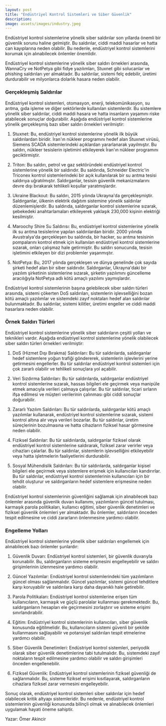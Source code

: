 ```yaml
---
layout: post
title: "Endüstriyel Kontrol Sistemleri ve Siber Güvenlik"
description: 
image: assets/images/industry.jpeg
---
```


Endüstriyel kontrol sistemlerine yönelik siber saldırılar son yıllarda önemli bir güvenlik sorunu haline gelmiştir. Bu saldırılar, ciddi maddi hasarlar ve hatta can kayıplarına neden olabilir. Bu nedenle, endüstriyel kontrol sistemlerini korumak için alınabilecek önlemler önemlidir.

Endüstriyel kontrol sistemlerine yönelik siber saldırı örnekleri arasında, WannaCry ve NotPetya gibi fidye yazılımları, Stuxnet gibi solucanlar ve phishing saldırıları yer almaktadır. Bu saldırılar, sistemi felç edebilir, üretimi durdurabilir ve milyonlarca dolarlık hasara neden olabilir.

### **Gerçekleşmiş Saldırılar**

Endüstriyel kontrol sistemleri, otomasyon, enerji, telekomünikasyon, su arıtma, gıda işleme ve diğer sektörlerde kullanılan sistemlerdir. Bu sistemlere yönelik siber saldırılar, ciddi maddi hasara ve hatta insanların yaşamını riske atabilecek sonuçlar doğurabilir. Aşağıda endüstriyel kontrol sistemlerine yönelik gerçekleşmiş bazı siber saldırı örnekleri verilmiştir:

1. Stuxnet: Bu, endüstriyel kontrol sistemlerine yönelik ilk büyük saldırılardan biridir. İran'ın nükleer programını hedef alan Stuxnet virüsü, Siemens SCADA sistemlerindeki açıklardan yararlanarak yayılmıştır. Bu saldırı, nükleer tesislerin işletimini etkileyerek İran'ın nükleer programını geciktirmiştir.

2. Triton: Bu saldırı, petrol ve gaz sektöründeki endüstriyel kontrol sistemlerine yönelik bir saldırıdır. Bu saldırıda, Schneider Electric'in Triconex kontrol sistemlerindeki bir açık kullanılarak bir su arıtma tesisi saldırıya uğratılmıştır. Saldırganlar, tesisin güvenlik mekanizmalarını devre dışı bırakarak tehlikeli koşullar yaratmışlardır.

3. Ukraine Blackout: Bu saldırı, 2015 yılında Ukrayna'da gerçekleşmiştir. Saldırganlar, ülkenin elektrik dağıtım sistemine yönelik saldırılar düzenlemişlerdir. Bu saldırıda, saldırganlar kontrol sistemlerine sızarak, şebekedeki anahtarlamaları etkileyerek yaklaşık 230,000 kişinin elektriği kesilmiştir.

4. Maroochy Shire Su Saldırısı: Bu, endüstriyel kontrol sistemlerine yönelik ilk su arıtma tesislerine yapılan saldırılardan biridir. 2000 yılında Avustralya'da gerçekleşen bu saldırıda, bir hacker, su arıtma tesisinin pompalarını kontrol etmek için kullanılan endüstriyel kontrol sistemlerine sızarak, onları çalışmaz hale getirmiştir. Bu saldırı sonucunda, tesisin işletimini etkileyen bir dizi problemler yaşanmıştır.

5. NotPetya: Bu, 2017 yılında gerçekleşen ve dünya genelinde çok sayıda şirketi hedef alan bir siber saldırıdır. Saldırganlar, Ukrayna'daki bir yazılım şirketinin sistemlerine sızarak, şirketin yazılımını güncelleme aracılığıyla NotPetya adlı kötü amaçlı yazılımı yaymışlardır.

Endüstriyel kontrol sistemlerinin başına gelebilecek siber saldırı türleri arasında, sistemi çökerten DoS saldırıları, sistemlerin işlevselliğini bozan kötü amaçlı yazılımlar ve sistemdeki zayıf noktaları hedef alan saldırılar bulunmaktadır. Bu saldırılar, sistemi kilitler, üretimi engeller ve ciddi maddi hasarlara neden olabilir.

  

### **Örnek Saldırı Türleri**

Endüstriyel kontrol sistemlerine yönelik siber saldırıların çeşitli yolları ve teknikleri vardır. Aşağıda endüstriyel kontrol sistemlerine yönelik olabilecek siber saldırı türleri örnekleri verilmiştir:

1. DoS (Hizmet Dışı Bırakma) Saldırıları: Bu tür saldırılarda, saldırganlar hedef sistemlere yoğun trafiği göndererek, sistemlerin işlevlerini yerine getirmesini engellerler. Bu tür saldırılar endüstriyel kontrol sistemleri için çok zararlı olabilir ve tehlikeli sonuçlara yol açabilir.

2. Veri Sızdırma Saldırıları: Bu tür saldırılarda, saldırganlar endüstriyel kontrol sistemlerine sızarak, hassas bilgileri ele geçirmek veya manipüle etmek amacıyla verileri çalmaya çalışırlar. Bu tür saldırılar, ticari sırların ifşa edilmesi ve müşteri verilerinin çalınması gibi ciddi sonuçlar doğurabilir.

3. Zararlı Yazılım Saldırıları: Bu tür saldırılarda, saldırganlar kötü amaçlı yazılımlar kullanarak, endüstriyel kontrol sistemlerine sızarak, sistemi kontrol altına alır veya verileri bozarlar. Bu tür saldırılar, üretim süreçlerinin bozulmasına ve hatta cihazların fiziksel hasar görmesine neden olabilir.

4. Fiziksel Saldırılar: Bu tür saldırılarda, saldırganlar fiziksel olarak endüstriyel kontrol sistemlerine saldırarak, fiziksel zarar verirler veya cihazları çalarlar. Bu tür saldırılar, sistemlerin işlevselliğini etkileyebilir veya hatta işletmelerin faaliyetlerini durdurabilir.

5. Sosyal Mühendislik Saldırıları: Bu tür saldırılarda, saldırganlar kişisel bilgileri ele geçirmek veya sistemlere erişmek için kullanıcıları kandırırlar. Bu tür saldırılar, endüstriyel kontrol sistemlerinin kullanıcıları için bir tehdit oluşturur ve saldırganların hedef sistemlere erişmesine neden olabilir.

Endüstriyel kontrol sistemlerinin güvenliğini sağlamak için alınabilecek bazı önlemler arasında güvenlik duvarı kullanımı, yazılımların güncel tutulması, karmaşık parola politikaları, kullanıcı eğitimi, siber güvenlik denetimleri ve fiziksel güvenlik önlemleri yer almaktadır. Bu önlemler, saldırıların önceden tespit edilmesine ve ciddi zararların önlenmesine yardımcı olabilir.

### **Engelleme Yolları**

Endüstriyel kontrol sistemlerine yönelik siber saldırıları engellemek için alınabilecek bazı önlemler şunlardır:

1. Güvenlik Duvarı: Endüstriyel kontrol sistemleri, bir güvenlik duvarıyla korunabilir. Bu, saldırganların sisteme erişmesini engelleyebilir ve saldırı girişimlerinin izlenmesine yardımcı olabilir.

2. Güncel Yazılımlar: Endüstriyel kontrol sistemlerindeki tüm yazılımların güncel olması sağlanmalıdır. Güncel yazılımlar, sistemi güncel tehditlere karşı koruyabilir ve saldırılara karşı daha dayanıklı hale getirebilir.

3. Parola Politikaları: Endüstriyel kontrol sistemlerine erişen tüm kullanıcıların, karmaşık ve güçlü parolalar kullanması gerekmektedir. Bu, saldırganların hesapları ele geçirmesini zorlaştırır ve sisteme erişimi sınırlandırabilir.

4. Eğitim: Endüstriyel kontrol sistemlerinin kullanıcıları, siber güvenlik konusunda eğitilmelidir. Bu, kullanıcıların sistemi güvenli bir şekilde kullanmasını sağlayabilir ve potansiyel saldırıları tespit etmelerine yardımcı olabilir.

5. Siber Güvenlik Denetimleri: Endüstriyel kontrol sistemleri, periyodik olarak siber güvenlik denetimlerine tabi tutulmalıdır. Bu, sistemdeki zayıf noktaların tespit edilmesine yardımcı olabilir ve saldırı girişimleri önceden engellenebilir.

6. Fiziksel Güvenlik: Endüstriyel kontrol sistemlerinin fiziksel güvenliği de sağlanmalıdır. Bu, sisteme fiziksel erişimi kısıtlayarak, saldırganların cihazlara fiziksel zarar vermesini engelleyebilir.

Sonuç olarak, endüstriyel kontrol sistemleri siber saldırılar için hedef olabilecek kritik altyapı sistemleridir. Bu nedenle, endüstriyel kontrol sistemlerinin güvenliği konusunda bilinçli olmak ve alınabilecek önlemleri uygulamak hayati öneme sahiptir.

Yazar: Ömer Akincir